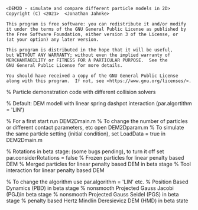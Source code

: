    <DEM2D - simulate and compare different particle models in 2D>
    Copyright (C) <2021>  <Jonathan Jahnke>

    This program is free software: you can redistribute it and/or modify
    it under the terms of the GNU General Public License as published by
    the Free Software Foundation, either version 3 of the License, or
    (at your option) any later version.

    This program is distributed in the hope that it will be useful,
    but WITHOUT ANY WARRANTY; without even the implied warranty of
    MERCHANTABILITY or FITNESS FOR A PARTICULAR PURPOSE.  See the
    GNU General Public License for more details.

    You should have received a copy of the GNU General Public License
    along with this program.  If not, see <https://www.gnu.org/licenses/>.

% Particle demonstration code with different collision solvers

% Default: DEM modell with linear spring dashpot interaction (par.algortithm = 'LIN')

% For a first start run DEM2Dmain.m
% To change the number of particles or different contact parameters, etc open DEM2Dparam.m
% To simulate the same particle setting (initial condition), set LoadData = true in DEM2Dmain.m 

% Rotations in beta stage: (some bugs pending), to turn it off set par.considerRotations = false
% Frozen particles for linear penalty based DEM
% Merged particles for linear penalty based DEM in beta stage
% Tool interaction for linear penalty based DEM

% To change the algorithm use par.algorithm = 'LIN' etc.
% Position Based Dynamics (PBD) in beta stage
% nonsmooth Projected Gauss Jacobi (PGJ)in beta stage
% nonsmooth Projected Gauss Seidel (PGS) in beta stage
% penalty based Hertz Mindlin Deresievicz DEM (HMD) in beta state